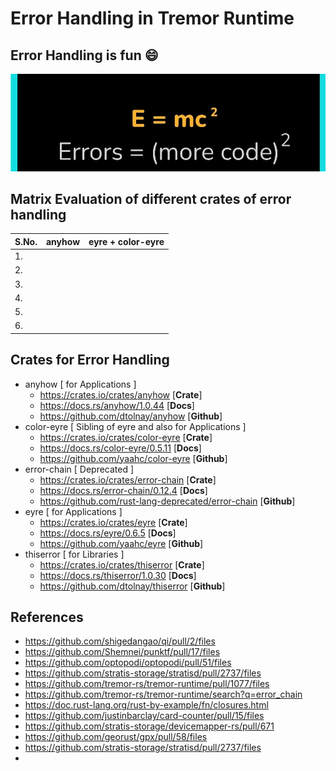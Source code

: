 # Error Handling in Tremor Runtime

## Error Handling is fun :smile:

![](https://github.com/anonymousr007/error-handling-in-tremor-rs/blob/main/screenshots/IMG_20211012_233009.jpg)

## Matrix Evaluation of different crates of error handling

| S.No. | anyhow | eyre + color-eyre |
| ----- | ------ | ----------------- |
| 1.    | | |
| 2.    | | |
| 3.    | | |
| 4.    | | |
| 5.    | | |
| 6.    | | |

## Crates for Error Handling 

- anyhow [ for Applications ]
  -  https://crates.io/crates/anyhow [**Crate**]
  -  https://docs.rs/anyhow/1.0.44 [**Docs**]
  -  https://github.com/dtolnay/anyhow [**Github**]
- color-eyre [ Sibling of eyre and also for Applications ]
  - https://crates.io/crates/color-eyre [**Crate**]
  - https://docs.rs/color-eyre/0.5.11 [**Docs**]
  - https://github.com/yaahc/color-eyre [**Github**]
- error-chain [ Deprecated ]
  - https://crates.io/crates/error-chain [**Crate**]
  - https://docs.rs/error-chain/0.12.4 [**Docs**]
  - https://github.com/rust-lang-deprecated/error-chain [**Github**]
- eyre [ for Applications ]
  - https://crates.io/crates/eyre [**Crate**]
  - https://docs.rs/eyre/0.6.5 [**Docs**]
  - https://github.com/yaahc/eyre [**Github**]
- thiserror [ for Libraries ]
  - https://crates.io/crates/thiserror [**Crate**]
  - https://docs.rs/thiserror/1.0.30 [**Docs**]
  - https://github.com/dtolnay/thiserror [**Github**]
 
## References

* https://github.com/shigedangao/qi/pull/2/files
* https://github.com/Shemnei/punktf/pull/17/files
* https://github.com/optopodi/optopodi/pull/51/files
* https://github.com/stratis-storage/stratisd/pull/2737/files
* https://github.com/tremor-rs/tremor-runtime/pull/1077/files
* https://github.com/tremor-rs/tremor-runtime/search?q=error_chain
* https://doc.rust-lang.org/rust-by-example/fn/closures.html
* https://github.com/justinbarclay/card-counter/pull/15/files
* https://github.com/stratis-storage/devicemapper-rs/pull/671
* https://github.com/georust/gpx/pull/58/files
* https://github.com/stratis-storage/stratisd/pull/2737/files
* 







